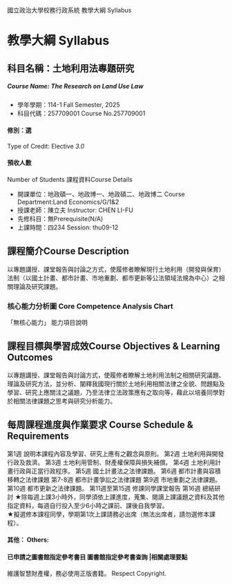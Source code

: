 國立政治大學校務行政系統 教學大綱 Syllabus
# 教學大綱 Syllabus
##  科目名稱：土地利用法專題研究
#####  Course Name: The Research on Land Use Law
  * 學年學期：114-1 Fall Semester, 2025 
  * 科目代碼：257709001 Course No.257709001
#### 修別：選
Type of Credit: Elective 
_3.0_
#### 預收人數
Number of Students
課程資料Course Details
  * 開課單位：地政碩一、地政博一、地政碩二、地政博二 Course Department:Land Economics/G/1&2 
  * 授課老師：陳立夫 Instructor: CHEN LI-FU 
  * 先修科目：無Prerequisite(N/A)
  * 上課時間：四234 Session: thu09-12
##  課程簡介Course Description
以專題講授、課堂報告與討論之方式，使履修者瞭解現行土地利用（開發與保育）法制（以國土計畫、都市計畫、市地重劃、都市更新等公法領域法規為中心）之相關理論及研究課題。
###  核心能力分析圖 Core Competence Analysis Chart
「無核心能力」 
能力項目說明
##  課程目標與學習成效Course Objectives & Learning Outcomes 
以專題講授、課堂報告與討論方式，使履修者瞭解土地利用法制之相關研究議題、理論及研究方法，並分析、闡釋我國現行關於土地利用相關法律之全貌、問題點及學習、研究上應關注之議題，乃至法律立法政策應有之取向等，藉此以培養同學對於相關法律課題之思考與研究分析能力。
##  每周課程進度與作業要求 Course Schedule & Requirements
第1週 說明本課程內容及學習、研究上應有之觀念與原則。
第2週 土地利用與開發行政及救濟。 
第3週 土地利用管制、財產權保障與損失補償。
第4週 土地利用計畫行政與正當行政程序。
第5週 國土計畫法之法律課題。
第6週 都市計畫與容積移轉之法律課題
第7-8週 都市計畫爭訟之法律課題
第9週 市地重劃之法律課題。
第10週 都市更新之法律課題。
第11週至第15週 修課同學課堂報告
第16週 總結研討
★除每週上課3小時外，同學須依上課進度，蒐集、閱讀上課議題之資料及其他指定資料，每週自行投入至少6小時之課前、課後自我學習。  
★擬選修本課程同學，學期第1次上課請務必出席（無法出席者，請勿選修本課程）。
####  其他： Others:
####  已申請之圖書館指定參考書目  圖書館指定參考書查詢 |相關處理要點
維護智慧財產權，務必使用正版書籍。 Respect Copyright.